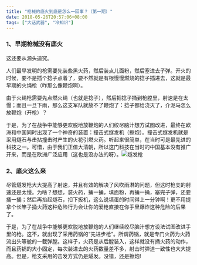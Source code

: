```yaml
---
title: "枪械的底火到底是怎么一回事？（第一期）"
date: 2018-05-26T20:57:06+08:00
tags: ["大话武器", "冷知识"]
---
```




### 1、早期枪械没有底火

这还要从源头追究。   

人们最早发明的枪需要先装些黑火药，然后装点儿面粉，然后塞进去子弹。开火的时候，要不是插个捻子点着了，要不然就是有根慢慢燃烧的捻子插进去，这就是最早期的火绳枪（咋那么像鞭炮啊）。

由于火绳枪需要先点燃火绳（也就是捻子），然后把捻子捅到枪膛里，射速是在太慢；而且一旦下雨，那么这支军队就放不了鞭炮了：捻子都给浇灭了，介泥马怎么放鞭炮（开枪）？

于是，为了在战争中能够更欢脱地放鞭炮的人们绞尽脑汁想方试图改进，最终在欧洲和中国同时出现了一个神奇的装置：撞击式燧发机（擦炮）。撞击式燧发机就是采用燧石与击拈撞击时产生的火花引燃火药。听起来很简单，在当时可是最先进的科技之一。可惜，由于我们正值大清朝，所以这门科技在当时的中国基本没有推广开来，而是在欧洲广泛应用（这也是没办法的呀）。![燧发枪](https://timgsa.baidu.com/timg?image&quality=80&size=b9999_10000&sec=1525102376333&di=6fd549b2592746fb0823a60d42a00f54&imgtype=0&src=http%3A%2F%2Fimgsrc.baidu.com%2Fimage%2Fc0%253Dshijue1%252C0%252C0%252C294%252C40%2Fsign%3D4484298c5382b2b7b392318759c4a19a%2Fd1a20cf431adcbef93c9cf8ea6af2edda2cc9fbd.jpg)

### 2、底火这么来

尽管燧发枪大大提高了射速，并且有效的解决了风吹雨淋的问题，但这时枪支的射速还是太慢。为啥？想想，装火药，捅一捅，填面粉，再捅一捅，塞完子弹，还要捅一捅；然后再抬起燧石，扣下扳机，这么说填蛋的时间得上一分钟啊！更不用提拿个长竿子捅火药这种危险行为会让你的爱枪直接在你手里爆炸这种危险的后果了。

于是，为了在战争中能够更欢脱地放鞭炮的人们继续绞尽脑汁想方设法试图改进手里的枪。这不，就出现了采用药锅的“先进步枪”。所谓药锅，就是专门火药为火药流出头等舱的一截弹膛。这样子，火药是从后膛装入，这样就没有捅火药的动作，而且药锅的大小固定，每次装进去的火药数量差不多，射击时弹道一致性也大大提高。但是，枪支采用的击发方式仍是燧发。没错，还是擦炮!
